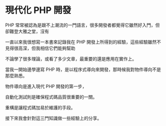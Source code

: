 # 現代化 PHP 開發

PHP 常常被認為是跟不上潮流的一門語言，很多開發者都覺得它雖然好入門，但卻難登大雅之堂，沒有

一直以來我很想寫一本書來記錄我在 PHP 開發上所得到的經驗，這些經驗雖然不見得很高深，但我相信它們能夠幫助


不論學了很多理論，或看了多少文章，最重要的還是應用在實作上。

當我一開始邊學邊寫 PHP 時，是以程序式導向來開發，那時候我對物件導向不是那麼熟悉。

物件導向是進入現代 PHP 開發的第一步，

自動化測試則是確保程式碼品質很重要的一關。

重構是讓程式碼加易於維護的手段。

接下來我會針對這三門知識做一些經驗上的分享。
